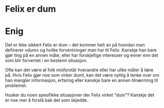 # Felix er dum
# Enig
Det er ikke sikkert Felix er dum – det kommer helt an på hvordan man definerer «dum» og hvilke forventninger man har til Felix. Kanskje han bare gjør ting på en annen måte, eller har forskjellige interesser og evner enn det som blir forventet i en bestemt situasjon.

Ofte kan det være at folk misforstår hverandre eller har ulike måter å lære på. Hvis Felix gjør noe som virker dumt, kan det være nyttig å tenke over om han mangler informasjon, erfaring eller kanskje bare en annen tilnærming til problemet.

Husker du noen spesifikke situasjoner der Felix virket "dum"? Kanskje det er noe mer å forstå bak det som skjedde.
